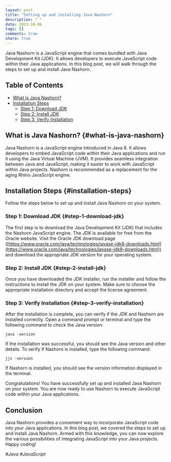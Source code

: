 ```yaml
---
layout: post
title: "Setting up and installing Java Nashorn"
description: " "
date: 2023-10-06
tags: []
comments: true
share: true
---
```


Java Nashorn is a JavaScript engine that comes bundled with Java Development Kit (JDK). It allows developers to execute JavaScript code within their Java applications. In this blog post, we will walk through the steps to set up and install Java Nashorn.

## Table of Contents

- [What is Java Nashorn?](#what-is-java-nashorn)
- [Installation Steps](#installation-steps)
  - [Step 1: Download JDK](#step-1-download-jdk)
  - [Step 2: Install JDK](#step-2-install-jdk)
  - [Step 3: Verify Installation](#step-3-verify-installation)

## What is Java Nashorn? {#what-is-java-nashorn}

Java Nashorn is a JavaScript engine introduced in Java 8. It allows developers to embed JavaScript code within their Java applications and run it using the Java Virtual Machine (JVM). It provides seamless integration between Java and JavaScript, making it easier to work with JavaScript within Java projects. Nashorn is recommended as a replacement for the aging Rhino JavaScript engine.

## Installation Steps {#installation-steps}

Follow the steps below to set up and install Java Nashorn on your system.

### Step 1: Download JDK {#step-1-download-jdk}

The first step is to download the Java Development Kit (JDK) that includes the Nashorn JavaScript engine. The JDK is available for free from the Oracle website. Visit the Oracle JDK download page ([https://www.oracle.com/java/technologies/javase-jdk8-downloads.html](https://www.oracle.com/java/technologies/javase-jdk8-downloads.html)) and download the appropriate JDK version for your operating system.

### Step 2: Install JDK {#step-2-install-jdk}

Once you have downloaded the JDK installer, run the installer and follow the instructions to install the JDK on your system. Make sure to choose the appropriate installation directory and accept the license agreement.

### Step 3: Verify Installation {#step-3-verify-installation}

After the installation is complete, you can verify if the JDK and Nashorn are installed correctly. Open a command prompt or terminal and type the following command to check the Java version:

```
java -version
```

If the installation was successful, you should see the Java version and other details. To verify if Nashorn is installed, type the following command:

```
jjs -version
```

If Nashorn is installed, you should see the version information displayed in the terminal.

Congratulations! You have successfully set up and installed Java Nashorn on your system. You are now ready to use Nashorn to execute JavaScript code within your Java applications.

## Conclusion

Java Nashorn provides a convenient way to incorporate JavaScript code into your Java applications. In this blog post, we covered the steps to set up and install Java Nashorn. Armed with this knowledge, you can now explore the various possibilities of integrating JavaScript into your Java projects. Happy coding!

_#Java #JavaScript_